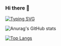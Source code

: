 ### Hi there 👋
[![Typing SVG](https://readme-typing-svg.herokuapp.com?height=100&lines=I+am+Flutter+and+Android+developer)](https://git.io/typing-svg)

![Anurag's GitHub stats](https://github-readme-stats.vercel.app/api?username=Ahmedsamiir&show_icons=true&theme=radical)

[![Top Langs](https://github-readme-stats.vercel.app/api/top-langs/?username=Ahmedsamiir&layout=compact)](https://github.com/Ahmedsamiir/github-readme-stats)
